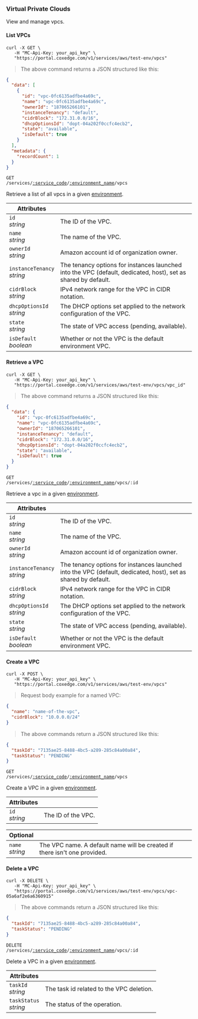 ### Virtual Private Clouds

View and manage vpcs.

<!-------------------- LIST VPCS -------------------->

#### List VPCs

```shell
curl -X GET \
   -H "MC-Api-Key: your_api_key" \
   "https://portal.coxedge.com/v1/services/aws/test-env/vpcs"
```

> The above command returns a JSON structured like this:

```json
{
  "data": [
    {
      "id": "vpc-0fc6135adfbe4a69c",
      "name": "vpc-0fc6135adfbe4a69c",
      "ownerId": "187065266101",
      "instanceTenancy": "default",
      "cidrBlock": "172.31.0.0/16",
      "dhcpOptionsId": "dopt-04a202f0ccfc4ecb2",
      "state": "available",
      "isDefault": true
    }
  ],
  "metadata": {
    "recordCount": 1
  }
}
```

<code>GET /services/<a href="#administration-service-connections">:service_code</a>/<a href="#administration-environments">:environment_name</a>/vpcs</code>

Retrieve a list of all vpcs in a given [environment](#administration-environments).

| Attributes                     | &nbsp;                                                                                                        |
| ------------------------------ | ------------------------------------------------------------------------------------------------------------- |
| `id`<br/>_string_              | The ID of the VPC.                                                                                            |
| `name`<br/>_string_            | The name of the VPC.                                                                                          |
| `ownerId`<br/>_string_         | Amazon account id of organization owner.                                                                      |
| `instanceTenancy`<br/>_string_ | The tenancy options for instances launched into the VPC (default, dedicated, host), set as shared by default. |
| `cidrBlock`<br/>_string_       | IPv4 network range for the VPC in CIDR notation.                                                              |
| `dhcpOptionsId`<br/>_string_   | The DHCP options set applied to the network configuration of the VPC.                                         |
| `state`<br/>_string_           | The state of VPC access (pending, available).                                                                 |
| `isDefault`<br/>_boolean_      | Whether or not the VPC is the default environment VPC.                                                        |

<!-------------------- RETRIEVE A VPC -------------------->

#### Retrieve a VPC

```shell
curl -X GET \
   -H "MC-Api-Key: your_api_key" \
   "https://portal.coxedge.com/v1/services/aws/test-env/vpcs/vpc_id"
```

> The above command returns a JSON structured like this:

```json
{
  "data": {
    "id": "vpc-0fc6135adfbe4a69c",
    "name": "vpc-0fc6135adfbe4a69c",
    "ownerId": "187065266101",
    "instanceTenancy": "default",
    "cidrBlock": "172.31.0.0/16",
    "dhcpOptionsId": "dopt-04a202f0ccfc4ecb2",
    "state": "available",
    "isDefault": true
  }
}
```

<code>GET /services/<a href="#administration-service-connections">:service_code</a>/<a href="#administration-environments">:environment_name</a>/vpcs/:id</code>

Retrieve a vpc in a given [environment](#administration-environments).

| Attributes                     | &nbsp;                                                                                                        |
| ------------------------------ | ------------------------------------------------------------------------------------------------------------- |
| `id`<br/>_string_              | The ID of the VPC.                                                                                            |
| `name`<br/>_string_            | The name of the VPC.                                                                                          |
| `ownerId`<br/>_string_         | Amazon account id of organization owner.                                                                      |
| `instanceTenancy`<br/>_string_ | The tenancy options for instances launched into the VPC (default, dedicated, host), set as shared by default. |
| `cidrBlock`<br/>_string_       | IPv4 network range for the VPC in CIDR notation.                                                              |
| `dhcpOptionsId`<br/>_string_   | The DHCP options set applied to the network configuration of the VPC.                                         |
| `state`<br/>_string_           | The state of VPC access (pending, available).                                                                 |
| `isDefault`<br/>_boolean_      | Whether or not the VPC is the default environment VPC.                                                        |



<!-------------------- CREATE A VPC -------------------->

#### Create a VPC

```shell
curl -X POST \
   -H "MC-Api-Key: your_api_key" \
   "https://portal.coxedge.com/v1/services/aws/test-env/vpcs"
```

> Request body example for a named VPC:

```json
{
  "name": "name-of-the-vpc",
  "cidrBlock": "10.0.0.0/24"
}
```

> The above commands return a JSON structured like this:

```json
{
  "taskId": "7135ae25-8488-4bc5-a289-285c84a00a84",
  "taskStatus": "PENDING"
}
```

<code>GET /services/<a href="#administration-service-connections">:service_code</a>/<a href="#administration-environments">:environment_name</a>/vpcs</code>

Create a VPC in a given [environment](#administration-environments).

| Attributes        | &nbsp;             |
| ----------------- | ------------------ |
| `id`<br/>_string_ | The ID of the VPC. |

| Optional            | &nbsp;                                                                       |
| ------------------- | ---------------------------------------------------------------------------- |
| `name`<br/>_string_ | The VPC name. A default name will be created if there isn't one provided. |

<!-------------------- DELETE A VPC -------------------->

#### Delete a VPC

```shell
curl -X DELETE \
   -H "MC-Api-Key: your_api_key" \
   "https://portal.coxedge.com/v1/services/aws/test-env/vpcs/vpc-05a6af2e6a6360915"
```

> The above commands return a JSON structured like this:

```json
{
  "taskId": "7135ae25-8488-4bc5-a289-285c84a00a84",
  "taskStatus": "PENDING"
}
```

<code>DELETE /services/<a href="#administration-service-connections">:service_code</a>/<a href="#administration-environments">:environment_name</a>/vpcs/:id</code>

Delete a VPC in a given [environment](#administration-environments).

| Attributes                 | &nbsp;                                        |
|----------------------------|-----------------------------------------------|
| `taskId` <br/>*string*     | The task id related to the VPC deletion. |
| `taskStatus` <br/>*string* | The status of the operation.                  |

